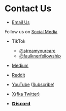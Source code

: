 # Contact Us

* [Email Us](EMAILUS.md)

Follow us on [Social Media](SOCIAL.md)
* TikTok
    * [@streamyourcare](https://www.tiktok.com/@streamyourcare)
    * [@faulknerfellowship](https://www.tiktok.com/@faulknerfellowship)

* [Medium](https://medium.com/@faulknerfellowship)

* [Reddit](https://www.reddit.com/r/streamyourcare/)

* [YouTube](https://www.youtube.com/channel/UCLwZf1AEFFSMoUGZHFmfiRw?) ([Subscribe](https://www.youtube.com/channel/UCLwZf1AEFFSMoUGZHFmfiRw?sub_confirmation=1))

* [X(fka Twitter)](https://twitter.com/streamyourcare)

* [𝗗𝗶𝘀𝗰𝗼𝗿𝗱](https://discord.gg/ArpqCD3kcP)